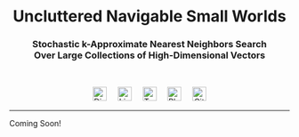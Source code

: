<h1 align="center">Uncluttered Navigable Small Worlds</h1>
<h3 align="center">
Stochastic k-Approximate Nearest Neighbors Search<br/>
Over Large Collections of High-Dimensional Vectors<br/>
</h3>
<br/>

<p align="center">
<a href="https://discord.gg/A6wxt6dS9j"><img height="25" src="https://github.com/unum-cloud/ukv/raw/main/assets/icons/discord.svg" alt="Discord"></a>
&nbsp;&nbsp;&nbsp;
<a href="https://www.linkedin.com/company/unum-cloud/"><img height="25" src="https://github.com/unum-cloud/ukv/raw/main/assets/icons/linkedin.svg" alt="LinkedIn"></a>
&nbsp;&nbsp;&nbsp;
<a href="https://twitter.com/unum_cloud"><img height="25" src="https://github.com/unum-cloud/ukv/raw/main/assets/icons/twitter.svg" alt="Twitter"></a>
&nbsp;&nbsp;&nbsp;
<a href="https://unum.cloud/post"><img height="25" src="https://github.com/unum-cloud/ukv/raw/main/assets/icons/blog.svg" alt="Blog"></a>
&nbsp;&nbsp;&nbsp;
<a href="https://github.com/unum-cloud/ucset"><img height="25" src="https://github.com/unum-cloud/ukv/raw/main/assets/icons/github.svg" alt="GitHub"></a>
</p>

---

Coming Soon!

